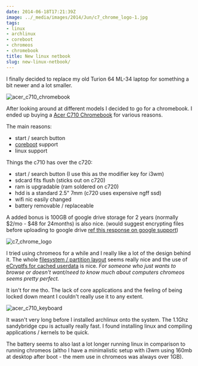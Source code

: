 ```yaml
---
date: 2014-06-18T17:21:39Z
image: ../_media/images/2014/Jun/c7_chrome_logo-1.jpg
tags:
- linux
- archlinux
- coreboot
- chromeos
- chromebook
title: New linux netbook
slug: new-linux-netbook/
---
```


I finally decided to replace my old Turion 64 ML-34 laptop for something a bit newer and a lot smaller.
<p class="text-center"><img src="/media/images/2014/Jun/acer_c710.jpg" alt="acer_c710_chromebook"></p>
After looking around at different models I decided to go for a chromebook.
I ended up buying a <a href="https://play.google.com/store/devices/details/Acer_C7_Chromebook?id=chromebook_acer_c710" target="_blank">Acer C710 Chromebook</a> for various reasons.

The main reasons:

* start / search button
* <a href="http://www.coreboot.org/" target="_blank">coreboot</a> support
* linux support

Things the c710 has over the c720:

* start / search button (I use this as the modifier key for i3wm)
* sdcard fits flush (sticks out on c720)
* ram is upgradable (ram soldered on c720)
* hdd is a standard 2.5" 7mm (c720 uses expensive ngff ssd)
* wifi nic easily changed
* battery removable / replaceable

A added bonus is 100GB of google drive storage for 2 years (normally $2/mo - $48 for 24months) is also nice. (would suggest encrypting files before uploading to google drive <a href="https://productforums.google.com/forum/#!msg/drive/6AdrOutSoFU/sgixqxX3yfQJ" target="_blank">ref this response on google support</a>)

<p class="text-center"><img src="/media/images/2014/Jun/c7_chrome_logo-1.jpg" alt="c7_chrome_logo"></p>

I tried using chromeos for a while and I really like a lot of the design behind it.
The whole <a href="https://twitter.com/equilibriumuk/status/477061149918502912" target="_blank">filesystem / partition layout</a> seems really nice and the use of <a href="http://www.chromium.org/chromium-os/chromiumos-design-docs/protecting-cached-user-data" target="_blank">eCryptfs for cached userdata</a> is nice.
*For someone who just wants to browse or doesn't want/need to know much about computers chromeos seems pretty perfect.*

It isn't for me tho.
The lack of core applications and the feeling of being locked down meant I couldn't really use it to any extent.
<p class="text-center"><img src="/media/images/2014/Jun/acer_c710_keyboard.jpg" alt="acer_c710_keyboard"></p>
It wasn't very long before I installed archlinux onto the system.
The 1.1Ghz sandybridge cpu is actually really fast.
I found installing linux and compiling applications / kernels to be quick.

The battery seems to also last a lot longer running linux in comparison to running chromeos (altho I have a minimalistic setup with i3wm using 160mb at desktop after boot - the mem use in chromeos was always over 1GB).
